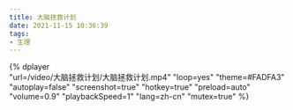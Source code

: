 ```yaml
---
title: 大脑拯救计划
date: 2021-11-15 10:36:39
tags:
- 生理
---
```


{%
    dplayer     
    "url=/video/大脑拯救计划/大脑拯救计划.mp4"
    "loop=yes"
    "theme=#FADFA3"
    "autoplay=false"
    "screenshot=true"
    "hotkey=true"
    "preload=auto"
    "volume=0.9"
    "playbackSpeed=1"
    "lang=zh-cn"
    "mutex=true"
%}

